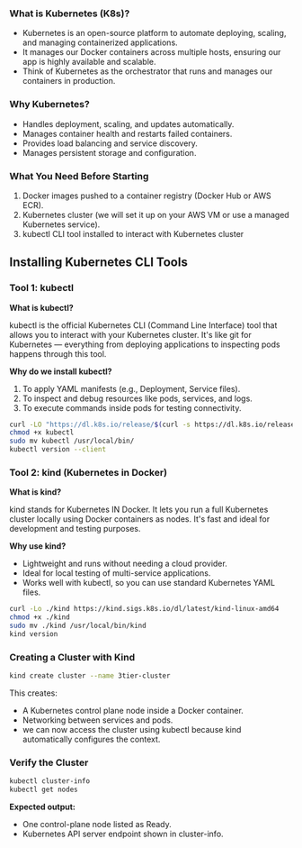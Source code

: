### What is Kubernetes (K8s)?
- Kubernetes is an open-source platform to automate deploying, scaling, and managing containerized applications.
- It manages our Docker containers across multiple hosts, ensuring our app is highly available and scalable.
- Think of Kubernetes as the orchestrator that runs and manages our containers in production.

### Why Kubernetes?
- Handles deployment, scaling, and updates automatically.
- Manages container health and restarts failed containers.
- Provides load balancing and service discovery.
- Manages persistent storage and configuration.

### What You Need Before Starting
1. Docker images pushed to a container registry (Docker Hub or AWS ECR).
2. Kubernetes cluster (we will set it up on your AWS VM or use a managed Kubernetes service).
3. kubectl CLI tool installed to interact with Kubernetes cluster

## Installing Kubernetes CLI Tools

### Tool 1: kubectl

**What is kubectl?**

kubectl is the official Kubernetes CLI (Command Line Interface) tool that allows you to interact with your Kubernetes cluster. It's like git for Kubernetes — everything from deploying applications to inspecting pods happens through this tool.

**Why do we install kubectl?**
1. To apply YAML manifests (e.g., Deployment, Service files).
2. To inspect and debug resources like pods, services, and logs.
3. To execute commands inside pods for testing connectivity.

```bash
curl -LO "https://dl.k8s.io/release/$(curl -s https://dl.k8s.io/release/stable.txt)/bin/linux/amd64/kubectl"
chmod +x kubectl
sudo mv kubectl /usr/local/bin/
kubectl version --client
```

### Tool 2: kind (Kubernetes in Docker)

**What is kind?**

kind stands for Kubernetes IN Docker. It lets you run a full Kubernetes cluster locally using Docker containers as nodes. It's fast and ideal for development and testing purposes.

**Why use kind?**
- Lightweight and runs without needing a cloud provider.
- Ideal for local testing of multi-service applications.
- Works well with kubectl, so you can use standard Kubernetes YAML files.

```bash
curl -Lo ./kind https://kind.sigs.k8s.io/dl/latest/kind-linux-amd64
chmod +x ./kind
sudo mv ./kind /usr/local/bin/kind
kind version
```
### Creating a Cluster with Kind

```bash
kind create cluster --name 3tier-cluster
```
This creates:

- A Kubernetes control plane node inside a Docker container.
- Networking between services and pods.
- we can now access the cluster using kubectl because kind automatically configures the context.

### Verify the Cluster

```bash
kubectl cluster-info
kubectl get nodes
```

**Expected output:**

- One control-plane node listed as Ready.
- Kubernetes API server endpoint shown in cluster-info.
  
